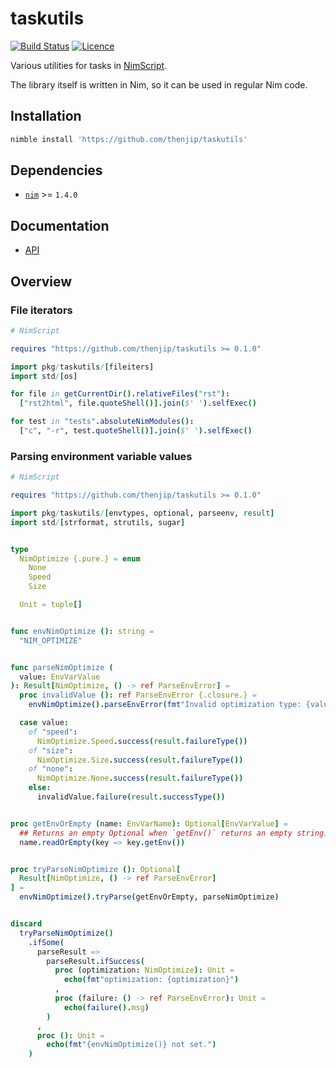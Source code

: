 # taskutils

[![Build Status](https://github.com/thenjip/taskutils/workflows/Unit%20tests/badge.svg?branch=main)](https://github.com/thenjip/taskutils/actions?query=workflow%3A"Unit+tests"+branch%3A"main")
[![Licence](https://img.shields.io/github/license/thenjip/taskutils.svg)](https://raw.githubusercontent.com/thenjip/taskutils/main/LICENSE)

Various utilities for tasks in [NimScript](https://nim-lang.org/docs/nims.html).

The library itself is written in Nim, so it can be used in regular Nim code.

## Installation

```sh
nimble install 'https://github.com/thenjip/taskutils'
```

## Dependencies

- [`nim`](https://nim-lang.org/) >= `1.4.0`

## Documentation

- [API](https://thenjip.github.io/taskutils/)

## Overview

### File iterators

```nim
# NimScript

requires "https://github.com/thenjip/taskutils >= 0.1.0"

import pkg/taskutils/[fileiters]
import std/[os]

for file in getCurrentDir().relativeFiles("rst"):
  ["rst2html", file.quoteShell()].join($' ').selfExec()

for test in "tests".absoluteNimModules():
  ["c", "-r", test.quoteShell()].join($' ').selfExec()
```

### Parsing environment variable values

```nim
# NimScript

requires "https://github.com/thenjip/taskutils >= 0.1.0"

import pkg/taskutils/[envtypes, optional, parseenv, result]
import std/[strformat, strutils, sugar]


type
  NimOptimize {.pure.} = enum
    None
    Speed
    Size

  Unit = tuple[]


func envNimOptimize (): string =
  "NIM_OPTIMIZE"


func parseNimOptimize (
  value: EnvVarValue
): Result[NimOptimize, () -> ref ParseEnvError] =
  proc invalidValue (): ref ParseEnvError {.closure.} =
    envNimOptimize().parseEnvError(fmt"Invalid optimization type: {value}")

  case value:
    of "speed":
      NimOptimize.Speed.success(result.failureType())
    of "size":
      NimOptimize.Size.success(result.failureType())
    of "none":
      NimOptimize.None.success(result.failureType())
    else:
      invalidValue.failure(result.successType())


proc getEnvOrEmpty (name: EnvVarName): Optional[EnvVarValue] =
  ## Returns an empty Optional when `getEnv()` returns an empty string.
  name.readOrEmpty(key => key.getEnv())


proc tryParseNimOptimize (): Optional[
  Result[NimOptimize, () -> ref ParseEnvError]
] =
  envNimOptimize().tryParse(getEnvOrEmpty, parseNimOptimize)


discard
  tryParseNimOptimize()
    .ifSome(
      parseResult =>
        parseResult.ifSuccess(
          proc (optimization: NimOptimize): Unit =
            echo(fmt"optimization: {optimization}")
          ,
          proc (failure: () -> ref ParseEnvError): Unit =
            echo(failure().msg)
        )
      ,
      proc (): Unit =
        echo(fmt"{envNimOptimize()} not set.")
    )
```
